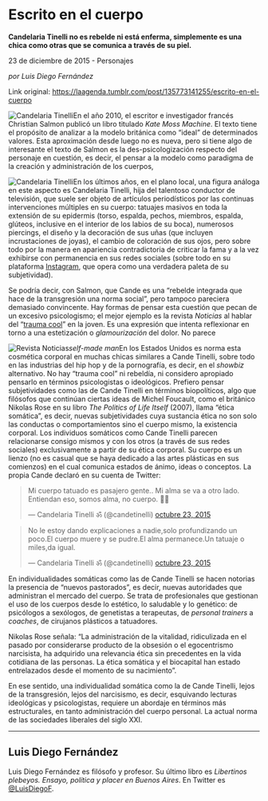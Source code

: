 # Escrito en el cuerpo

**Candelaria Tinelli no es rebelde ni está enferma, simplemente es una chica como otras que se comunica a través de su piel.**

23 de diciembre de 2015 - Personajes

_por Luis Diego Fernández_

Link original: https://laagenda.tumblr.com/post/135773141255/escrito-en-el-cuerpo

![Candelaria Tinelli](https://64.media.tumblr.com/734d192e25b715d8445f0f8958d9de39/tumblr_inline_pjzvbxEcrG1t6q87u_500.jpg)En el año 2010, el escritor e investigador francés Christian Salmon publicó un libro titulado *Kate Moss Machine*. El texto tiene el propósito de analizar a la modelo británica como “ideal” de determinados valores. Esta aproximación desde luego no es nueva, pero si tiene algo de interesante el texto de Salmon es la des-psicologización respecto del personaje en cuestión, es decir, el pensar a la modelo como paradigma de la creación y administración de los cuerpos, 


![Candelaria Tinelli](https://64.media.tumblr.com/39f4e850b2e1a737115d37901130bf64/tumblr_inline_pjzvbxSwku1t6q87u_250.jpg)En los últimos años, en el plano local, una figura análoga en este aspecto es Candelaria Tinelli, hija del talentoso conductor de televisión, que suele ser objeto de artículos periodísticos por las continuas intervenciones múltiples en su cuerpo: tatuajes masivos en toda la extensión de su epidermis (torso, espalda, pechos, miembros, espalda, glúteos, inclusive en el interior de los labios de su boca), numerosos piercings, el diseño y la decoración de sus uñas (que incluyen incrustaciones de joyas), el cambio de coloración de sus ojos, pero sobre todo por la manera en apariencia contradictoria de criticar la fama y a la vez exhibirse con permanencia en sus redes sociales (sobre todo en su plataforma [Instagram](https://www.instagram.com/candelariatinelli/), que opera como una verdadera paleta de su subjetividad).

Se podría decir, con Salmon, que Cande es una “rebelde integrada que hace de la transgresión una norma social”, pero tampoco pareciera demasiado convincente. Hay formas de pensar esta cuestión que pecan de un excesivo psicologismo; el mejor ejemplo es la revista *Noticias* al hablar del “[trauma cool](http://noticias.perfil.com/2015/01/09/el-trauma-cool-de-candelaria-tinelli/)” en la joven. Es una expresión que intenta reflexionar en torno a una estetización o *glamourización* del dolor. No parece 


![Revista Noticias](https://64.media.tumblr.com/246033232c3b3440e027f35c634fafa0/tumblr_inline_pjzvbyhBmF1t6q87u_250.jpg)*self-made man*En los Estados Unidos es norma esta cosmética corporal en muchas chicas similares a Cande Tinelli, sobre todo en las industrias del hip hop y de la pornografía, es decir, en el *showbiz* alternativo. No hay “trauma cool” ni rebeldía, ni considero apropiado pensarlo en términos psicologistas o ideológicos. Prefiero pensar subjetividades como las de Cande Tinelli en términos biopolíticos, algo que filósofos que continúan ciertas ideas de Michel Foucault, como el británico Nikolas Rose en su libro *The Politics of Life Itself* (2007), llama “ética somática”, es decir, nuevas subjetividades cuya sustancia ética no son solo las conductas o comportamientos sino el cuerpo mismo, la existencia corporal. Los individuos somáticos como Cande Tinelli parecen relacionarse consigo mismos y con los otros (a través de sus redes sociales) exclusivamente a partir de su ética corporal. Su cuerpo es un lienzo (no es casual que se haya dedicado a las artes plásticas en sus comienzos) en el cual comunica estados de ánimo, ideas o conceptos. La propia Cande declaró en su cuenta de Twitter:


> Mi cuerpo tatuado es pasajero gente..
> Mi alma se va a otro lado. Entiendan eso, somos alma, no cuerpo. ☝🏽️
> 
> — Candelaria Tinelli ॐ (@candetinelli) [octubre 23, 2015](https://twitter.com/candetinelli/status/657561609712353281)


> No le estoy dando explicaciones a nadie,solo profundizando un poco.El cuerpo muere y se pudre.El alma permanece.Un tatuaje o miles,da igual.
> 
> — Candelaria Tinelli ॐ (@candetinelli) [octubre 23, 2015](https://twitter.com/candetinelli/status/657564167818321920)

En individualidades somáticas como las de Cande Tinelli se hacen notorias la presencia de “nuevos pastorados”, es decir, nuevas autoridades que administran el mercado del cuerpo. Se trata de profesionales que gestionan el uso de los cuerpos desde lo estético, lo saludable y lo genético: de psicólogos a sexólogos, de genetistas a terapeutas, de *personal trainers* a *coaches*, de cirujanos plásticos a tatuadores.

Nikolas Rose señala: “La administración de la vitalidad, ridiculizada en el pasado por considerarse producto de la obsesión o el egocentrismo narcisista, ha adquirido una relevancia ética sin precedentes en la vida cotidiana de las personas. La ética somática y el biocapital han estado entrelazados desde el momento de su nacimiento”.

En ese sentido, una individualidad somática como la de Cande Tinelli, lejos de la transgresión, lejos del narcisismo, es decir, esquivando lecturas ideológicas y psicologistas, requiere un abordaje en términos más estructurales, en tanto administración del cuerpo personal. La actual norma de las sociedades liberales del siglo XXI.

  




---

 Luis Diego Fernández
---------------------

 Luis Diego Fernández es filósofo y profesor. Su último libro es *Libertinos plebeyos. Ensayo, política y placer en Buenos Aires*. En Twitter es [@LuisDiegoF](http://www.twitter.com/luisdiegof). 

